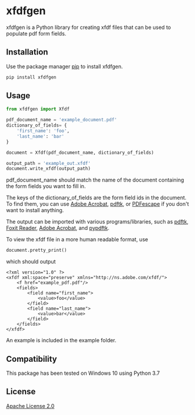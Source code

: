 # xfdfgen

xfdfgen is a Python library for creating xfdf files that can be used to populate pdf form fields.

## Installation

Use the package manager [pip](https://pip.pypa.io/en/stable/) to install xfdfgen.

```bash
pip install xfdfgen
```

## Usage

```python
from xfdfgen import Xfdf

pdf_document_name = 'example_document.pdf'
dictionary_of_fields= {
    'first_name': 'foo',
    'last_name': 'bar'
}

document = Xfdf(pdf_document_name, dictionary_of_fields)

output_path = 'example_out.xfdf'
document.write_xfdf(output_path)
```

pdf_document_name should match the name of the document containing the form fields you want to fill in.

The keys of the dictionary_of_fields are the form field ids 
in the document. To find them, you can use 
[Adobe Acrobat](https://acrobat.adobe.com/us/en/acrobat.html),
[pdftk](https://www.pdflabs.com/tools/pdftk-the-pdf-toolkit/),
or [PDFescape](https://www.pdfescape.com/open/) if you don't want
to install anything.
   
The output can be imported with various programs/libraries, such as
[pdftk](https://www.pdflabs.com/tools/pdftk-the-pdf-toolkit/),
[Foxit Reader](https://www.foxitsoftware.com/),
[Adobe Acrobat](https://acrobat.adobe.com/us/en/acrobat.html),
and [pypdftk](https://github.com/revolunet/pypdftk).

To view the xfdf file in a more human readable format, use

```python
document.pretty_print()
``` 
which should output

```
<?xml version="1.0" ?>
<xfdf xml:space="preserve" xmlns="http://ns.adobe.com/xfdf/">
	<f href="example_pdf.pdf"/>
	<fields>
		<field name="first_name">
			<value>foo</value>
		</field>
		<field name="last_name">
			<value>bar</value>
		</field>
	</fields>
</xfdf>
```

An example is included in the example folder.

## Compatibility
This package has been tested on Windows 10 using Python 3.7

## License
[Apache License 2.0](https://choosealicense.com/licenses/apache-2.0/#)